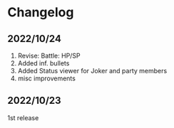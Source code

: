 # Changelog

## 2022/10/24
1. Revise: Battle: HP/SP
1. Added inf. bullets
1. Added Status viewer for Joker and party members
1. misc improvements  

## 2022/10/23
1st release

